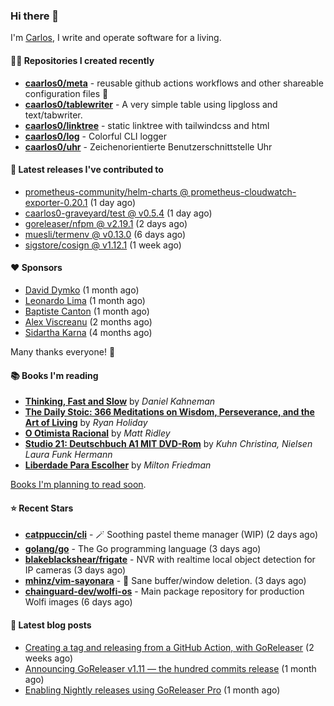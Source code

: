 ### Hi there 👋

I'm [Carlos](https://caarlos0.dev), I write and operate software for a living.

#### 👨‍💻 Repositories I created recently
- **[caarlos0/meta](https://github.com/caarlos0/meta)** - reusable github actions workflows and other shareable configuration files 🫥
- **[caarlos0/tablewriter](https://github.com/caarlos0/tablewriter)** - A very simple table using lipgloss and text/tabwriter.
- **[caarlos0/linktree](https://github.com/caarlos0/linktree)** - static linktree with tailwindcss and html
- **[caarlos0/log](https://github.com/caarlos0/log)** - Colorful CLI logger
- **[caarlos0/uhr](https://github.com/caarlos0/uhr)** - Zeichenorientierte Benutzerschnittstelle Uhr

#### 🚀 Latest releases I've contributed to


- [prometheus-community/helm-charts @ prometheus-cloudwatch-exporter-0.20.1](https://github.com/prometheus-community/helm-charts/releases/tag/prometheus-cloudwatch-exporter-0.20.1) (1 day ago)
- [caarlos0-graveyard/test @ v0.5.4](https://github.com/caarlos0-graveyard/test/releases/tag/v0.5.4) (1 day ago)
- [goreleaser/nfpm @ v2.19.1](https://github.com/goreleaser/nfpm/releases/tag/v2.19.1) (2 days ago)
- [muesli/termenv @ v0.13.0](https://github.com/muesli/termenv/releases/tag/v0.13.0) (6 days ago)
- [sigstore/cosign @ v1.12.1](https://github.com/sigstore/cosign/releases/tag/v1.12.1) (1 week ago)

#### ❤️ Sponsors
- [David Dymko](https://github.com/ddymko) (1 month ago)
- [Leonardo Lima](https://github.com/leozz37) (1 month ago)
- [Baptiste Canton](https://github.com/batmac) (1 month ago)
- [Alex Viscreanu](https://github.com/aexvir) (2 months ago)
- [Sidartha Karna](https://github.com/sidarthakarna) (4 months ago)

Many thanks everyone! 🙏

#### 📚 Books I'm reading
- **[Thinking, Fast and Slow](https://www.goodreads.com/book/show/13135899-thinking-fast-and-slow)** by _Daniel Kahneman_
- **[The Daily Stoic: 366 Meditations on Wisdom, Perseverance, and the Art of Living](https://www.goodreads.com/book/show/29093292-the-daily-stoic)** by _Ryan Holiday_
- **[O Otimista Racional](https://www.goodreads.com/book/show/32706964-o-otimista-racional)** by _Matt Ridley_
- **[Studio 21: Deutschbuch A1 MIT DVD-Rom](https://www.goodreads.com/book/show/25495148-studio-21)** by _Kuhn Christina, Nielsen Laura Funk Hermann_
- **[Liberdade Para Escolher](https://www.goodreads.com/book/show/17238591-liberdade-para-escolher)** by _Milton Friedman_

[Books I'm planning to read soon](https://www.amazon.com.br/hz/wishlist/ls/EB8P7VS717SV).

#### ⭐ Recent Stars


- **[catppuccin/cli](https://github.com/catppuccin/cli)** - 🪄 Soothing pastel theme manager (WIP) (2 days ago)
- **[golang/go](https://github.com/golang/go)** - The Go programming language (3 days ago)
- **[blakeblackshear/frigate](https://github.com/blakeblackshear/frigate)** - NVR with realtime local object detection for IP cameras (3 days ago)
- **[mhinz/vim-sayonara](https://github.com/mhinz/vim-sayonara)** - :japanese_goblin: Sane buffer/window deletion. (3 days ago)
- **[chainguard-dev/wolfi-os](https://github.com/chainguard-dev/wolfi-os)** - Main package repository for production Wolfi images (6 days ago)

#### 📄 Latest blog posts
- [Creating a tag and releasing from a GitHub Action, with GoReleaser](https://carlosbecker.com/posts/goreleaser-create-tag-action/) (2 weeks ago)
- [Announcing GoReleaser v1.11 — the hundred commits release](https://carlosbecker.com/posts/goreleaser-v1.11/) (1 month ago)
- [Enabling Nightly releases using GoReleaser Pro](https://carlosbecker.com/posts/goreleaser-nightly/) (1 month ago)
